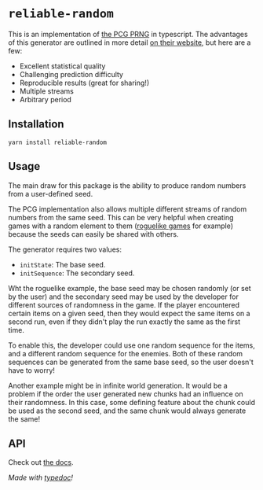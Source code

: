 # `reliable-random`

This is an implementation of [the PCG PRNG](https://www.pcg-random.org/) in
typescript. The advantages of this generator are outlined in more detail [on
their website](https://www.pcg-random.org/useful-features.html#id4), but here
are a few:

- Excellent statistical quality
- Challenging prediction difficulty
- Reproducible results (great for sharing!)
- Multiple streams
- Arbitrary period

## Installation

```
yarn install reliable-random
```

## Usage

The main draw for this package is the ability to produce random numbers from a
user-defined seed. 

The PCG implementation also allows multiple different streams of random numbers
from the same seed. This can be very helpful when creating games with a random
element to them ([roguelike
games](https://steveasleep.com/pcg32-the-perfect-prng-for-roguelikes.html) for
example) because the seeds can easily be shared with others.

The generator requires two values:

- `initState`: The base seed.
- `initSequence`: The secondary seed.

Wht the roguelike example, the base seed may be chosen randomly (or set by the
user) and the secondary seed may be used by the developer for different sources
of randomness in the game. If the player encountered certain items on a given
seed, then they would expect the same items on a second run, even if they didn't
play the run exactly the same as the first time. 

To enable this, the developer could use one random sequence for the items, and a
different random sequence for the enemies. Both of these random sequences can be
generated from the same base seed, so the user doesn't have to worry!

Another example might be in infinite world generation. It would be a problem if
the order the user generated new chunks had an influence on their randomness. In
this case, some defining feature about the chunk could be used as the second
seed, and the same chunk would always generate the same!

## API

Check out [the docs](http://shlappas.com/reliable-random/).

*Made with [typedoc](https://typedoc.org/)!*